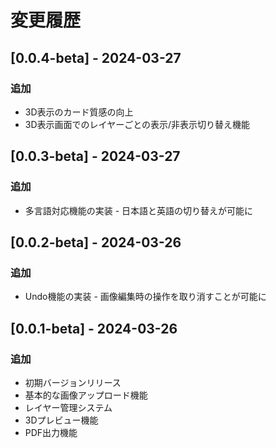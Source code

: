 # 変更履歴

## [0.0.4-beta] - 2024-03-27

### 追加
- 3D表示のカード質感の向上
- 3D表示画面でのレイヤーごとの表示/非表示切り替え機能

## [0.0.3-beta] - 2024-03-27

### 追加
- 多言語対応機能の実装 - 日本語と英語の切り替えが可能に 

## [0.0.2-beta] - 2024-03-26

### 追加
- Undo機能の実装 - 画像編集時の操作を取り消すことが可能に

## [0.0.1-beta] - 2024-03-26

### 追加
- 初期バージョンリリース
- 基本的な画像アップロード機能
- レイヤー管理システム
- 3Dプレビュー機能
- PDF出力機能 